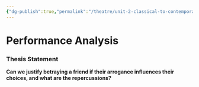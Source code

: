```yaml
---
{"dg-publish":true,"permalink":"/theatre/unit-2-classical-to-contemporary/13-09-2022-performance-analysis-notes/","dgHomeLink":true,"dgPassFrontmatter":false}
---
```


# Performance Analysis
### Thesis Statement

**Can we justify betraying a friend if their arrogance influences their choices, and what are the repercussions?**




